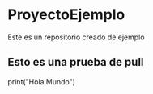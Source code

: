 # ProyectoEjemplo
Este es un repositorio creado de ejemplo

## Esto es una prueba de pull

print("Hola Mundo")